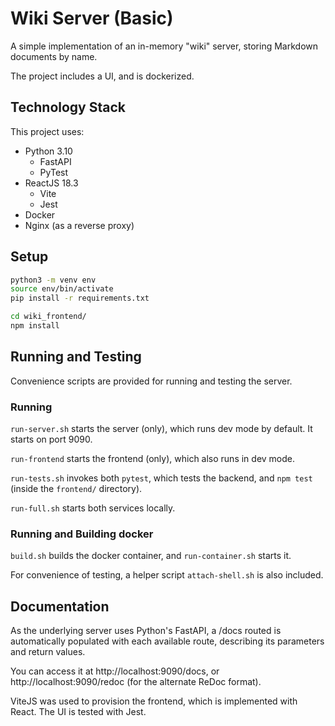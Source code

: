 # Wiki Server (Basic)

A simple implementation of an in-memory "wiki" server, storing Markdown documents by name.

The project includes a UI, and is dockerized.

## Technology Stack

This project uses:

* Python 3.10
  * FastAPI
  * PyTest
* ReactJS 18.3
  * Vite
  * Jest
* Docker
* Nginx (as a reverse proxy)

## Setup
```bash
python3 -m venv env
source env/bin/activate
pip install -r requirements.txt

cd wiki_frontend/
npm install
```

## Running and Testing

Convenience scripts are provided for running and testing the server.

### Running

`run-server.sh` starts the server (only), which runs dev mode by default. It starts on port 9090.

`run-frontend` starts the frontend (only), which also runs in dev mode.

`run-tests.sh` invokes both `pytest`, which tests the backend, and `npm test` (inside the `frontend/` directory).

`run-full.sh` starts both services locally.

### Running and Building docker

`build.sh` builds the docker container, and `run-container.sh` starts it.

For convenience of testing, a helper script `attach-shell.sh` is also included.

## Documentation

As the underlying server uses Python's FastAPI, a /docs routed is automatically populated with each available route, describing its parameters and return values.

You can access it at http://localhost:9090/docs, or http://localhost:9090/redoc (for the alternate ReDoc format).

ViteJS was used to provision the frontend, which is implemented with React. The UI is tested with Jest.
